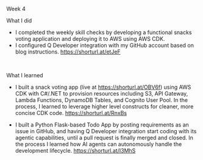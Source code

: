 Week 4
<br>

What I did

- I completed the weekly skill checks by developing a functional snacks voting application and deploying it to AWS using AWS CDK.
- I configured Q Developer integration with my GitHub account based on blog instructions. https://shorturl.at/etJeF

<br>

What I learned

- I built a snack voting app (live at https://shorturl.at/OBV6f) using AWS CDK with C#/.NET to provision resources including S3, API Gateway, Lambda Functions, DynamoDB Tables, and Cognito User Pool. In the process, I learned to leverage higher level constructs for cleaner, more concise CDK code. https://shorturl.at/RnxBs

- I built a Python Flask-based Todo App by posting requirements as an issue in GitHub, and having Q Developer integration start coding with its agentic capabilities, until a pull request is finally merged and closed. In the process I learned how AI agents can autonomously handle the development lifecycle. https://shorturl.at/I3MhS